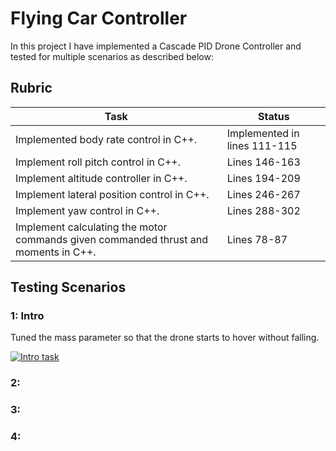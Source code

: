 # Flying Car Controller

In this project I have implemented a Cascade PID Drone Controller and tested for multiple scenarios as described below:

## Rubric

|Task | Status|
|----|---|
|Implemented body rate control in C++.| Implemented in lines 111-115|
|Implement roll pitch control in C++. | Lines 146-163|
|Implement altitude controller in C++.| Lines 194-209|
|Implement lateral position control in C++.| Lines 246-267|
|Implement yaw control in C++.| Lines 288-302|
|Implement calculating the motor commands given commanded thrust and moments in C++.| Lines 78-87|





## Testing Scenarios

### 1: Intro
Tuned the mass parameter so that the drone starts to hover without falling.  


[![Intro task](https://img.youtube.com/vi/XK1lUQUWUyg/0.jpg)](https://www.youtube.com/watch?v=XK1lUQUWUyg)

### 2: 


### 3:



### 4:









